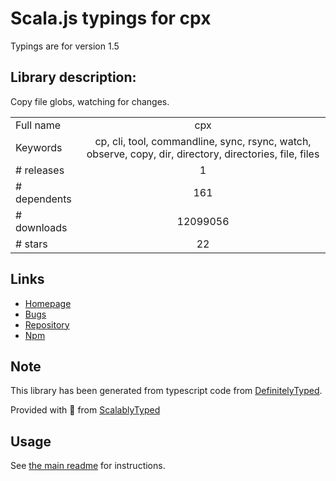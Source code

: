 
# Scala.js typings for cpx

Typings are for version 1.5

## Library description:
Copy file globs, watching for changes.

|                    |                 |
| ------------------ | :-------------: |
| Full name          | cpx |
| Keywords           | cp, cli, tool, commandline, sync, rsync, watch, observe, copy, dir, directory, directories, file, files |
| # releases         | 1 |
| # dependents       | 161 |
| # downloads        | 12099056 |
| # stars            | 22 |

## Links
- [Homepage](https://github.com/mysticatea/cpx)
- [Bugs](https://github.com/mysticatea/cpx/issues)
- [Repository](https://github.com/mysticatea/cpx)
- [Npm](https://www.npmjs.com/package/cpx)
    


## Note
This library has been generated from typescript code from [DefinitelyTyped](https://definitelytyped.org).

Provided with :purple_heart: from [ScalablyTyped](https://github.com/oyvindberg/ScalablyTyped)

## Usage
See [the main readme](../../readme.md) for instructions.


